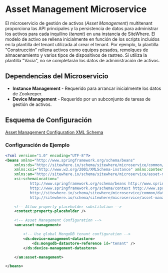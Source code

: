 # Asset Management Microservice

<Seo/>

El microservicio de gestión de activos (_Asset Management_) multitenant proporciona
las API principales y la persistencia de datos para administrar los activos para cada
inquilino (_tenant_) en una instancia de SiteWhere. El modelo de activo se rellena
inicialmente en función de los scripts incluidos en la plantilla del tenant utilizada al crear el tenant.
Por ejemplo, la plantilla "Construcción" rellena activos como equipos pesados, remolques de almacenamiento
y varios tipos de dispositivos de rastreo. Si utiliza la plantilla "Vacía", no se completarán
los datos de administración de activos.

## Dependencias del Microservicio

- **Instance Management** - Requerido para arrancar inicialmente los datos de Zookeeper.
- **Device Management** - Requerido por un subconjunto de tareas de gestión de activos.

## Esquema de Configuración

[Asset Management Configuration XML Schema](http://sitewhere.io/schema/sitewhere/microservice/asset-management/current/asset-management.xsd)

### Configuración de Ejemplo

```xml
<?xml version="1.0" encoding="UTF-8"?>
<beans xmlns="http://www.springframework.org/schema/beans"
	xmlns:ds="http://sitewhere.io/schema/sitewhere/microservice/common/datastore"
	xmlns:xsi="http://www.w3.org/2001/XMLSchema-instance" xmlns:context="http://www.springframework.org/schema/context"
	xmlns:am="http://sitewhere.io/schema/sitewhere/microservice/asset-management"
	xsi:schemaLocation="
           http://www.springframework.org/schema/beans http://www.springframework.org/schema/beans/spring-beans-3.1.xsd
           http://www.springframework.org/schema/context http://www.springframework.org/schema/context/spring-context-3.1.xsd
           http://sitewhere.io/schema/sitewhere/microservice/common/datastore http://sitewhere.io/schema/sitewhere/microservice/common/current/datastore-common.xsd
           http://sitewhere.io/schema/sitewhere/microservice/asset-management http://sitewhere.io/schema/sitewhere/microservice/asset-management/current/asset-management.xsd">

	<!-- Allow property placeholder substitution -->
	<context:property-placeholder />

	<!-- Asset Management Configuration -->
	<am:asset-management>

		<!-- Use global MongoDB tenant configuration -->
		<ds:device-management-datastore>
			<ds:mongodb-datastore-reference id="tenant" />
		</ds:device-management-datastore>

	</am:asset-management>

</beans>
```
